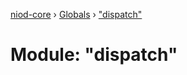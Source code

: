 [niod-core](../README.md) › [Globals](../globals.md) › ["dispatch"](_dispatch_.md)

# Module: "dispatch"


